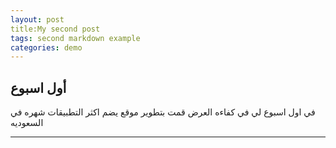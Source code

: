 ```yaml
---
layout: post
title:My second post
tags: second markdown example
categories: demo
---
```

## أول اسبوع

في اول اسبوع لي في كفاءه العرض قمت بتطوير موقع يضم اكثر التطبيقات شهره في السعوديه 

------------------------------------

